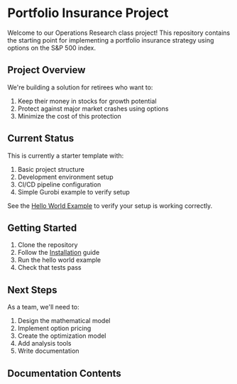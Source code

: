 # Portfolio Insurance Project

Welcome to our Operations Research class project! This repository contains the starting point for implementing a portfolio insurance strategy using options on the S&P 500 index.

## Project Overview

We're building a solution for retirees who want to:
1. Keep their money in stocks for growth potential
2. Protect against major market crashes using options
3. Minimize the cost of this protection

## Current Status

This is currently a starter template with:
1. Basic project structure
2. Development environment setup
3. CI/CD pipeline configuration
4. Simple Gurobi example to verify setup

See the [Hello World Example](hello_world.md) to verify your setup is working correctly.

## Getting Started

1. Clone the repository
2. Follow the [Installation](installation.md) guide
3. Run the hello world example
4. Check that tests pass

## Next Steps

As a team, we'll need to:
1. Design the mathematical model
2. Implement option pricing
3. Create the optimization model
4. Add analysis tools
5. Write documentation

## Documentation Contents

```{tableofcontents}
```